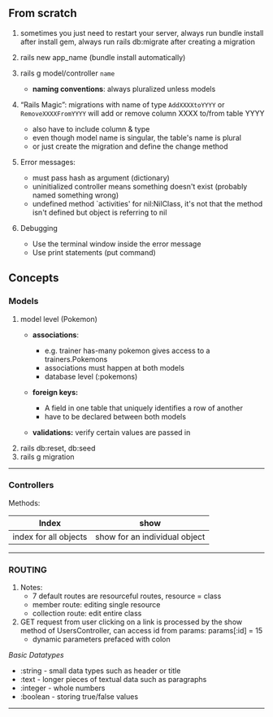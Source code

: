 ## From scratch

1. sometimes you just need to restart your server, always run bundle install after install gem, always run rails db:migrate after creating a migration

1. rails new app_name (bundle install automatically)
1. rails g model/controller `name`
	- **naming conventions**: always pluralized unless models
1. “Rails Magic”: migrations with name of type `AddXXXXtoYYYY` or `RemoveXXXXFromYYYY` will add or remove column XXXX to/from table YYYY
	- also have to include column & type
	- even though model name is singular, the table's name is plural
	- or just create the migration and define the change method

1. Error messages:
	- must pass hash as argument (dictionary)
	- uninitialized controller means something doesn't exist (probably named something wrong)
	- undefined method `activities' for nil:NilClass, it's not that the method isn't defined but object is referring to nil

1. Debugging
	- Use the terminal window inside the error message
	- Use print statements (put command)


## Concepts

### Models
1. model level (Pokemon)
	-  **associations**:
		- e.g. trainer has-many pokemon gives access to a trainers.Pokemons 
		- associations must happen at both models
		- database level (:pokemons)
	
	- **foreign keys:** 
		- A field in one table that uniquely identifies a row of another
		- have to be declared between both models
		
 	- **validations:** verify certain values are passed in
1. rails db:reset, db:seed
1. rails g migration

--- 
### Controllers

Methods: 

Index |  show
------|--------
index for all objects | show for an individual object

--- 
### ROUTING

1. Notes:
	- 7 default routes are resourceful routes, resource = class 
	- member route: editing single resource
	- collection route: edit entire class
1. GET request from user clicking on a link is processed by the show method of UsersController, can access id from params: params[:id] = 15
	- dynamic parameters prefaced with colon

_Basic Datatypes_

- :string - small data types such as header or title
- :text - longer pieces of textual data such as paragraphs
- :integer - whole numbers
- :boolean - storing true/false values


---- 



